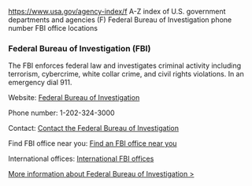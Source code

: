 

https://www.usa.gov/agency-index/f
A-Z index of U.S. government departments and agencies (F)
Federal Bureau of Investigation phone number
FBI office locations

### Federal Bureau of Investigation (FBI)

The FBI enforces federal law and investigates criminal activity including terrorism, cybercrime, white collar crime, and civil rights violations. In an emergency dial 911.

Website: [Federal Bureau of Investigation](https://www.fbi.gov)

Phone number: 1-202-324-3000

Contact: [Contact the Federal Bureau of Investigation](https://www.fbi.gov/contact-us/fbi-headquarters)

Find FBI office near you: [Find an FBI office near you](https://www.fbi.gov/contact-us/field-offices)

International offices: [International FBI offices](https://www.fbi.gov/contact-us/international-offices)

[More information about Federal Bureau of Investigation >](https://www.usa.gov/agencies/federal-bureau-of-investigation)
